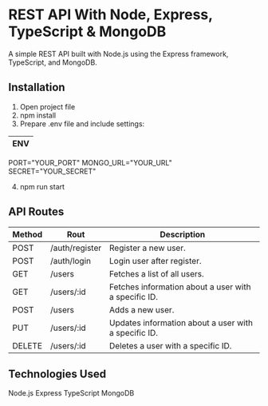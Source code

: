 # REST API With Node, Express, TypeScript & MongoDB

A simple REST API built with Node.js using the Express framework, TypeScript, and MongoDB.

## Installation

1. Open project file
2. npm install
3. Prepare .env file and include settings:

| ENV |
| --- |
PORT="YOUR_PORT"
MONGO_URL="YOUR_URL"
SECRET="YOUR_SECRET"

4. npm run start

## API Routes

| Method | Rout           | Description                                          |
| ------ | -------------- | ---------------------------------------------------- |
| POST   | /auth/register | Register a new user.                                 |
| POST   | /auth/login    | Login user after register.                           |
| GET    | /users         | Fetches a list of all users.                         |
| GET    | /users/:id     | Fetches information about a user with a specific ID. |
| POST   | /users         | Adds a new user.                                     |
| PUT    | /users/:id     | Updates information about a user with a specific ID. |
| DELETE | /users/:id     | Deletes a user with a specific ID.                   |

## Technologies Used

Node.js
Express
TypeScript
MongoDB
